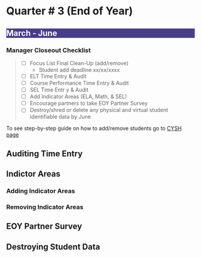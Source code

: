 # Quarter # 3 (End of Year)

<body>
<h2 style="background-color:darkslateblue;"> 
<p style="color:white;"> March - June</p></h2></body>

### Manager Closeout Checklist

>- [ ] Focus List Final Clean-Up (add/remove)
>   -  Student add deadline xx/xx/xxxx
>- [ ] ELT Time Entry & Audit
>- [ ] Course Performance Time Entry & Audit
>- [ ] SEL Time Entr y & Audit
>- [ ] Add Indicator Areas (ELA, Math, & SEL)
>- [ ] Encourage partners to take EOY Partner Survey
>- [ ] Destroy/shred or delete any physical and virtual student identifiable data by June

To see step-by-step guide on how to add/remove students go to [CYSH page](cysh.md)

## Auditing Time Entry

## Indictor Areas

### Adding Indicator Areas

### Removing Indicator Areas

## EOY Partner Survey

## Destroying Student Data